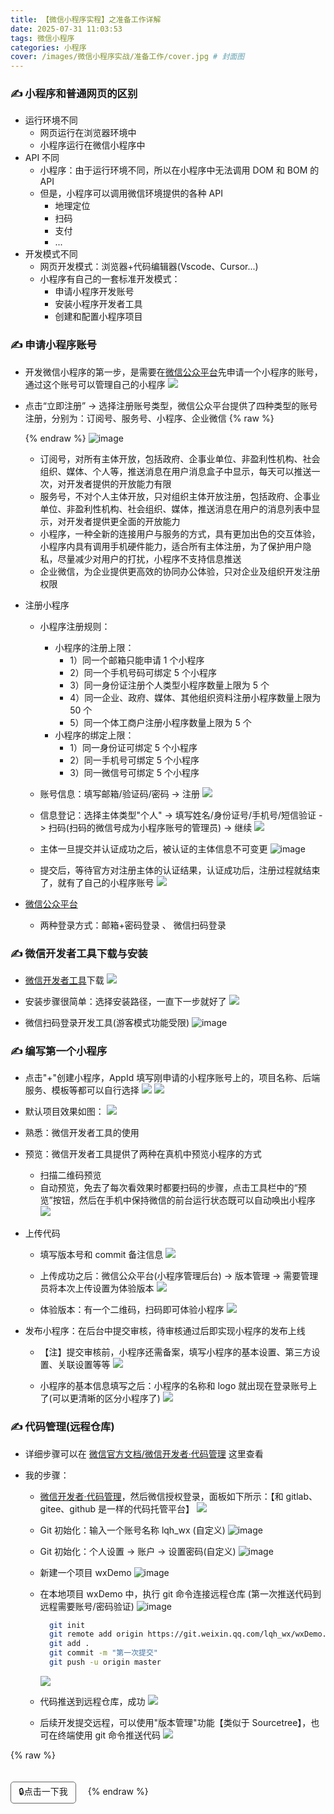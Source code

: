 ```yaml
---
title: 【微信小程序实程】之准备工作详解
date: 2025-07-31 11:03:53
tags: 微信小程序
categories: 小程序
cover: /images/微信小程序实战/准备工作/cover.jpg # 封面图
---
```


### ✍️ 小程序和普通网页的区别

- 运行环境不同
  - 网页运行在浏览器环境中
  - 小程序运行在微信小程序中
- API 不同
  - 小程序：由于运行环境不同，所以在小程序中无法调用 DOM 和 BOM 的 API
  - 但是，小程序可以调用微信环境提供的各种 API
    - 地理定位
    - 扫码
    - 支付
    - ...
- 开发模式不同
  - 网页开发模式：浏览器+代码编辑器(Vscode、Cursor...)
  - 小程序有自己的一套标准开发模式：
    - 申请小程序开发账号
    - 安装小程序开发者工具
    - 创建和配置小程序项目

### ✍️ 申请小程序账号

- 开发微信小程序的第一步，是需要在[微信公众平台](https://mp.weixin.qq.com/)先申请一个小程序的账号，通过这个账号可以管理自己的小程序
  ![](/images/微信小程序实战/准备工作/wxgzpt.png)

- 点击“立即注册” -> 选择注册账号类型，微信公众平台提供了四种类型的账号注册，分别为：订阅号、服务号、小程序、企业微信
  {% raw %}
  <!-- ![](/images/微信小程序实战/准备工作/wxtype4.png) -->
  {% endraw %}
  <img src="/images/微信小程序实战/准备工作/wxtype4.png" alt="image" class="max600"/>

  - 订阅号，对所有主体开放，包括政府、企事业单位、非盈利性机构、社会组织、媒体、个人等，推送消息在用户消息盒子中显示，每天可以推送一次，对开发者提供的开放能力有限
  - 服务号，不对个人主体开放，只对组织主体开放注册，包括政府、企事业单位、非盈利性机构、社会组织、媒体，推送消息在用户的消息列表中显示，对开发者提供更全面的开放能力
  - 小程序，一种全新的连接用户与服务的方式，具有更加出色的交互体验，小程序内具有调用手机硬件能力，适合所有主体注册，为了保护用户隐私，尽量减少对用户的打扰，小程序不支持信息推送
  - 企业微信，为企业提供更高效的协同办公体验，只对企业及组织开发注册权限

- 注册小程序

  - 小程序注册规则：

    - 小程序的注册上限：
      - 1）同一个邮箱只能申请 1 个小程序
      - 2）同一个手机号码可绑定 5 个小程序
      - 3）同一身份证注册个人类型小程序数量上限为 5 个
      - 4）同一企业、政府、媒体、其他组织资料注册小程序数量上限为 50 个
      - 5）同一个体工商户注册小程序数量上限为 5 个
    - 小程序的绑定上限：
      - 1）同一身份证可绑定 5 个小程序
      - 2）同一手机号可绑定 5 个小程序
      - 3）同一微信号可绑定 5 个小程序

  - 账号信息：填写邮箱/验证码/密码 -> 注册
    ![](/images/微信小程序实战/准备工作/registerAccount.png)

  - 信息登记：选择主体类型"个人" -> 填写姓名/身份证号/手机号/短信验证 -> 扫码(扫码的微信号成为小程序账号的管理员) -> 继续
    ![](/images/微信小程序实战/准备工作/infoRecord.png)

  - 主体一旦提交并认证成功之后，被认证的主体信息不可变更
    <img src="/images/微信小程序实战/准备工作/confirmInfo.png" alt="image" class="max450"/>

  - 提交后，等待官方对注册主体的认证结果，认证成功后，注册过程就结束了，就有了自己的小程序账号
    ![](/images/微信小程序实战/准备工作/accountManage.png)

- [微信公众平台](https://mp.weixin.qq.com/)
  - 两种登录方式：邮箱+密码登录 、 微信扫码登录

### ✍️ 微信开发者工具下载与安装

- [微信开发者工具](https://developers.weixin.qq.com/miniprogram/dev/devtools/download.html)下载
  ![](/images/微信小程序实战/准备工作/wxtooldowload.png)

- 安装步骤很简单：选择安装路径，一直下一步就好了
  ![](/images/微信小程序实战/准备工作/wxtoolexe.png)

- 微信扫码登录开发工具(游客模式功能受限)
  <img src="/images/微信小程序实战/准备工作/wxtool.png" alt="image" class="max600"/>

### ✍️ 编写第一个小程序

- 点击"+"创建小程序，AppId 填写刚申请的小程序账号上的，项目名称、后端服务、模板等都可以自行选择
  ![](/images/微信小程序实战/准备工作/createProject1.png)
  ![](/images/微信小程序实战/准备工作/createProject0.png)

- 默认项目效果如图：
  ![](/images/微信小程序实战/准备工作/createProject2.png)

- 熟悉：微信开发者工具的使用

- 预览：微信开发者工具提供了两种在真机中预览小程序的方式

  - 扫描二维码预览
  - 自动预览，免去了每次看效果时都要扫码的步骤，点击工具栏中的“预览”按钮，然后在手机中保持微信的前台运行状态既可以自动唤出小程序
    ![](/images/微信小程序实战/准备工作/preview.png)

- 上传代码

  - 填写版本号和 commit 备注信息
    ![](/images/微信小程序实战/准备工作/uploadcode.png)

  - 上传成功之后：微信公众平台(小程序管理后台) -> 版本管理 -> 需要管理员将本次上传设置为体验版本
    ![](/images/微信小程序实战/准备工作/updateVersion.png)

  - 体验版本：有一个二维码，扫码即可体验小程序
    ![](/images/微信小程序实战/准备工作/updateVersion2.png)

- 发布小程序：在后台中提交审核，待审核通过后即实现小程序的发布上线
  - 【注】提交审核前，小程序还需备案，填写小程序的基本设置、第三方设置、关联设置等等
    ![](/images/微信小程序实战/准备工作/release.png)

  - 小程序的基本信息填写之后：小程序的名称和 logo 就出现在登录账号上了(可以更清晰的区分小程序了)
    ![](/images/微信小程序实战/准备工作/release1.png)

### ✍️ 代码管理(远程仓库)

- 详细步骤可以在 [微信官方文档/微信开发者·代码管理](https://developers.weixin.qq.com/miniprogram/dev/devtools/wechatvcs.html) 这里查看

- 我的步骤：

  - [微信开发者·代码管理](https://git.weixin.qq.com/)，然后微信授权登录，面板如下所示：【和 gitlab、gitee、github 是一样的代码托管平台】
    ![](/images/微信小程序实战/准备工作/wx_git_magage.png)

  - Git 初始化：输入一个账号名称 lqh_wx (自定义)
    <img src="/images/微信小程序实战/准备工作/wx_git_account.png" alt="image" class="max500"/>

  - Git 初始化：个人设置 -> 账户 -> 设置密码(自定义)
    <img src="/images/微信小程序实战/准备工作/wx_git_password.png" alt="image" class="max500"/>

  - 新建一个项目 wxDemo
    <img src="/images/微信小程序实战/准备工作/wx_git_newproject.png" alt="image" class="max600"/>

  - 在本地项目 wxDemo 中，执行 git 命令连接远程仓库 (第一次推送代码到远程需要账号/密码验证)
    <img src="/images/微信小程序实战/准备工作/wx_git_link_origin.png" alt="image" class="max500"/>

    ```bash
      git init
      git remote add origin https://git.weixin.qq.com/lqh_wx/wxDemo.git
      git add .
      git commit -m "第一次提交"
      git push -u origin master
    ```

    ![](/images/微信小程序实战/准备工作/wx_git_push_origin.png)

  - 代码推送到远程仓库，成功
    ![](/images/微信小程序实战/准备工作/wx_git_push_origin2.png)

  - 后续开发提交远程，可以使用"版本管理"功能【类似于 Sourcetree】，也可在终端使用 git 命令推送代码
    ![](/images/微信小程序实战/准备工作/wx_git_version.png)

{% raw %}
<!-- 防止 Hexo 标签冲突：Hexo 使用 {% %} 作为标签语法 -->
<div id="box">🔒点击一下我</div><span id="tips"></span>
<script>
  document.getElementById('box').onclick = function(event) {
    var tips = document.getElementById('tips')
    if(!tips.innerText) {
      tips.innerText = '🔑看到这里，你真是太棒了👍┗(•̀ᴗ•́)┛👍'
    }
    else {
      tips.innerText = ''
    }
  }
</script>
<style>
  #box {
    display: inline-block;
    border: 1px solid #666;
    border-radius: 5px;
    padding: 4px 12px;
    margin-top: 20px;
    cursor: pointer;
  }
  #tips {
    margin: 0 0 0 15px;
  }
</style>
{% endraw %}
